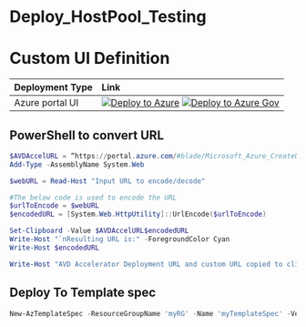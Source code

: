 # Deploy_HostPool_Testing

# Custom UI Definition

| Deployment Type | Link |
|:--|:--|
| Azure portal UI |[![Deploy to Azure](https://aka.ms/deploytoazurebutton)](https://portal.azure.com/#blade/Microsoft_Azure_CreateUIDef/CustomDeploymentBlade/uri/https%3A%2F%2Fraw.githubusercontent.com%2FJCoreMS%2FTEST_HostPoolDeployment%2Fmain%2Fsolution.json/uiFormDefinitionUri/https%3A%2F%2Fraw.githubusercontent.com%2FJCoreMS%2FTEST_HostPoolDeployment%2Fmain%2FuiDefinition.json) [![Deploy to Azure Gov](https://aka.ms/deploytoazuregovbutton)](https://portal.azure.us/#blade/Microsoft_Azure_CreateUIDef/CustomDeploymentBlade/uri/https%3A%2F%2Fraw.githubusercontent.com%2FJCoreMS%2FTEST_HostPoolDeployment%2Fmain%2Fsolution.json/uiFormDefinitionUri/https%3A%2F%2Fraw.githubusercontent.com%2FJCoreMS%2FTEST_HostPoolDeployment%2Fmain%2FuiDefinition.json)|


## PowerShell to convert URL
```Powershell
$AVDAccelURL = “https://portal.azure.com/#blade/Microsoft_Azure_CreateUIDef/CustomDeploymentBlade/uri/https%3A%2F%2Fraw.githubusercontent.com%2FAzure%2Favdaccelerator%2Fmain%2Fworkload%2Farm%2Fdeploy-baseline.json/uiFormDefinitionUri/”
Add-Type -AssemblyName System.Web

$webURL = Read-Host "Input URL to encode/decode" 

#The below code is used to encode the URL
$urlToEncode = $webURL
$encodedURL = [System.Web.HttpUtility]::UrlEncode($urlToEncode) 

Set-Clipboard -Value $AVDAccelURL$encodedURL
Write-Host "`nResulting URL is:" -ForegroundColor Cyan
Write-Host $encodedURL

Write-Host "AVD Accelerator Deployment URL and custom URL copied to clipboard!" -ForegroundColor Yellow 
```
## Deploy To Template spec

```PowerShell
New-AzTemplateSpec -ResourceGroupName 'myRG' -Name 'myTemplateSpec' -Version 'v2.0' -Location 'West US' -TemplateFile 'myTemplateContent.json' --UIFormDefinitionFile 'myUIDefinition.json'
```
